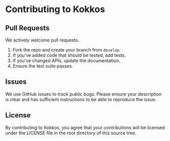 # Contributing to Kokkos


## Pull Requests
We actively welcome pull requests.
1. Fork the repo and create your branch from `develop`.
2. If you've added code that should be tested, add tests.
3. If you've changed APIs, update the documentation.
4. Ensure the test suite passes.

## Issues
We use GitHub issues to track public bugs. Please ensure your description is clear and has sufficient instructions to be able to reproduce the issue.

## License
By contributing to Kokkos, you agree that your contributions will be licensed under the LICENSE file in the root directory of this source tree.
